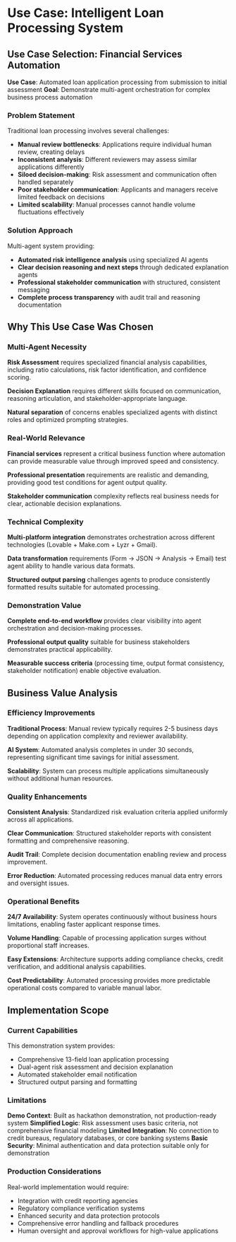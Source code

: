 # Use Case: Intelligent Loan Processing System

## Use Case Selection: Financial Services Automation

**Use Case**: Automated loan application processing from submission to initial assessment
**Goal**: Demonstrate multi-agent orchestration for complex business process automation

### Problem Statement

Traditional loan processing involves several challenges:
- **Manual review bottlenecks**: Applications require individual human review, creating delays
- **Inconsistent analysis**: Different reviewers may assess similar applications differently
- **Siloed decision-making**: Risk assessment and communication often handled separately
- **Poor stakeholder communication**: Applicants and managers receive limited feedback on decisions
- **Limited scalability**: Manual processes cannot handle volume fluctuations effectively

### Solution Approach

Multi-agent system providing:
- **Automated risk intelligence analysis** using specialized AI agents
- **Clear decision reasoning and next steps** through dedicated explanation agents
- **Professional stakeholder communication** with structured, consistent messaging
- **Complete process transparency** with audit trail and reasoning documentation

## Why This Use Case Was Chosen

### Multi-Agent Necessity

**Risk Assessment** requires specialized financial analysis capabilities, including ratio calculations, risk factor identification, and confidence scoring.

**Decision Explanation** requires different skills focused on communication, reasoning articulation, and stakeholder-appropriate language.

**Natural separation** of concerns enables specialized agents with distinct roles and optimized prompting strategies.


### Real-World Relevance

**Financial services** represent a critical business function where automation can provide measurable value through improved speed and consistency.

**Professional presentation** requirements are realistic and demanding, providing good test conditions for agent output quality.

**Stakeholder communication** complexity reflects real business needs for clear, actionable decision explanations.


### Technical Complexity

**Multi-platform integration** demonstrates orchestration across different technologies (Lovable + Make.com + Lyzr + Gmail).

**Data transformation** requirements (Form → JSON → Analysis → Email) test agent ability to handle various data formats.

**Structured output parsing** challenges agents to produce consistently formatted results suitable for automated processing.


### Demonstration Value

**Complete end-to-end workflow** provides clear visibility into agent orchestration and decision-making processes.

**Professional output quality** suitable for business stakeholders demonstrates practical applicability.

**Measurable success criteria** (processing time, output format consistency, stakeholder notification) enable objective evaluation.


## Business Value Analysis

### Efficiency Improvements

**Traditional Process**: Manual review typically requires 2-5 business days depending on application complexity and reviewer availability.

**AI System**: Automated analysis completes in under 30 seconds, representing significant time savings for initial assessment.

**Scalability**: System can process multiple applications simultaneously without additional human resources.

### Quality Enhancements

**Consistent Analysis**: Standardized risk evaluation criteria applied uniformly across all applications.

**Clear Communication**: Structured stakeholder reports with consistent formatting and comprehensive reasoning.

**Audit Trail**: Complete decision documentation enabling review and process improvement.

**Error Reduction**: Automated processing reduces manual data entry errors and oversight issues.

### Operational Benefits

**24/7 Availability**: System operates continuously without business hours limitations, enabling faster applicant response times.

**Volume Handling**: Capable of processing application surges without proportional staff increases.

**Easy Extensions**: Architecture supports adding compliance checks, credit verification, and additional analysis capabilities.

**Cost Predictability**: Automated processing provides more predictable operational costs compared to variable manual labor.

## Implementation Scope

### Current Capabilities

This demonstration system provides:
- Comprehensive 13-field loan application processing
- Dual-agent risk assessment and decision explanation
- Automated stakeholder email notification
- Structured output parsing and formatting

### Limitations

**Demo Context**: Built as hackathon demonstration, not production-ready system
**Simplified Logic**: Risk assessment uses basic criteria, not comprehensive financial modeling
**Limited Integration**: No connection to credit bureaus, regulatory databases, or core banking systems
**Basic Security**: Minimal authentication and data protection suitable only for demonstration

### Production Considerations

Real-world implementation would require:
- Integration with credit reporting agencies
- Regulatory compliance verification systems
- Enhanced security and data protection protocols
- Comprehensive error handling and fallback procedures
- Human oversight and approval workflows for high-value applications

